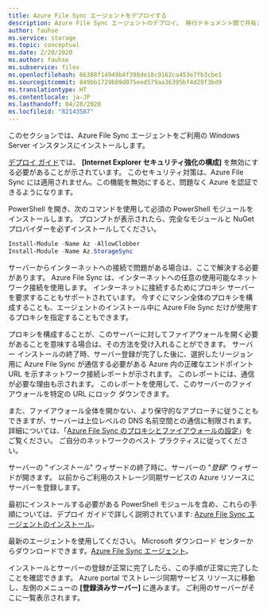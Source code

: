 ```yaml
---
title: Azure File Sync エージェントをデプロイする
description: Azure File Sync エージェントのデプロイ。 移行ドキュメント間で共有される一般的なテキスト ブロック。
author: fauhse
ms.service: storage
ms.topic: conceptual
ms.date: 2/20/2020
ms.author: fauhse
ms.subservice: files
ms.openlocfilehash: 66388f14949b4f398de18c9162ca453e7fb3cbe1
ms.sourcegitcommit: 849bb1729b89d075eed579aa36395bf4d29f3bd9
ms.translationtype: HT
ms.contentlocale: ja-JP
ms.lasthandoff: 04/28/2020
ms.locfileid: "82143587"
---
```

このセクションでは、Azure File Sync エージェントをご利用の Windows Server インスタンスにインストールします。

[デプロイ ガイド](../articles/storage/files/storage-sync-files-deployment-guide.md)では、 **[Internet Explorer セキュリティ強化の構成]** を無効にする必要があることが示されています。 このセキュリティ対策は、Azure File Sync には適用されません。この機能を無効にすると、問題なく Azure を認証できるようになります。

PowerShell を開き、次のコマンドを使用して必須の PowerShell モジュールをインストールします。 プロンプトが表示されたら、完全なモジュールと NuGet プロバイダーを必ずインストールしてください。

```powershell
Install-Module -Name Az -AllowClobber
Install-Module -Name Az.StorageSync
```

サーバーからインターネットへの接続で問題がある場合は、ここで解決する必要があります。 Azure File Sync は、インターネットへの任意の使用可能なネットワーク接続を使用します。 インターネットに接続するためにプロキシ サーバーを要求することもサポートされています。 今すぐにマシン全体のプロキシを構成することも、エージェントのインストール中に Azure File Sync だけが使用するプロキシを指定することもできます。

プロキシを構成することが、このサーバーに対してファイアウォールを開く必要があることを意味する場合は、その方法を受け入れることができます。 サーバー インストールの終了時、サーバー登録が完了した後に、選択したリージョン用に Azure File Sync が通信する必要がある Azure 内の正確なエンドポイント URL を示すネットワーク接続レポートが示されます。 このレポートには、通信が必要な理由も示されます。 このレポートを使用して、このサーバーのファイアウォールを特定の URL にロック ダウンできます。

また、ファイアウォール全体を開かない、より保守的なアプローチに従うこともできますが、サーバーは上位レベルの DNS 名前空間との通信に制限されます。 詳細については、「[Azure File Sync のプロキシとファイアウォールの設定](../articles/storage/files/storage-sync-files-firewall-and-proxy.md)」をご覧ください。 ご自分のネットワークのベスト プラクティスに従ってください。

サーバーの "*インストール*" ウィザードの終了時に、サーバーの "*登録*" ウィザードが開きます。 以前からご利用のストレージ同期サービスの Azure リソースにサーバーを登録します。

最初にインストールする必要がある PowerShell モジュールを含め、これらの手順については、デプロイ ガイドで詳しく説明されています: [Azure File Sync エージェントのインストール](../articles/storage/files/storage-sync-files-deployment-guide.md)。

最新のエージェントを使用してください。 Microsoft ダウンロード センターからダウンロードできます。[Azure File Sync エージェント](https://aka.ms/AFS/agent "Azure File Sync エージェントのダウンロード")。

インストールとサーバーの登録が正常に完了したら、この手順が正常に完了したことを確認できます。 Azure portal でストレージ同期サービス リソースに移動し、左側のメニューの **[登録済みサーバー]** に進みます。 ご利用のサーバーがそこに一覧表示されます。
